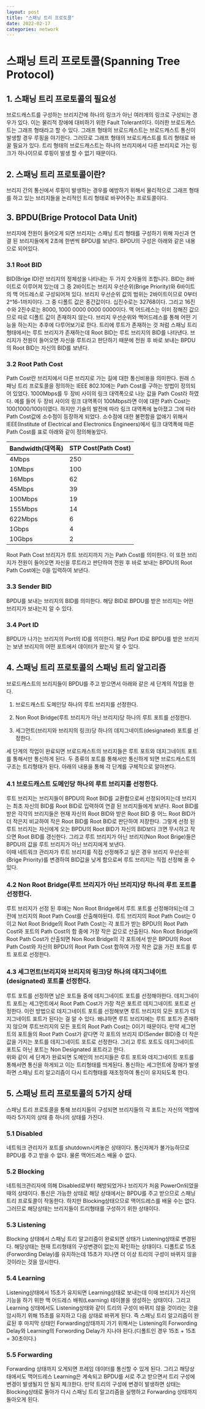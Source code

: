 ```yaml
---
layout: post
title: "스패닝 트리 프로토콜"
date: 2022-02-17
categories: network
---
```


# 스패닝 트리 프로토콜(Spanning Tree Protocol)

## 1. 스패닝 트리 프로토콜의 필요성

브로드캐스트를 구성하는 브리지간에 하나의 링크가 아닌 여러개의 링크로 구성되는 경우가 있다. 이는 물리적 장애에 대비하기 위한 Fault Tolerant이다. 이러한 브로드캐스트는 그래프 형태라고 할 수 있다. 그래프 형태의 브로드캐스트는 브로드캐스트 통신이 발생할 경우 루핑을 야기한다. 그러므로 그래프 형태의 브로드캐스트를 트리 형태로 바꿀 필요가 있다. 트리 형태의 브로드캐스트는 하나의 브리지에서 다른 브리지로 가는 링크가 하나이므로 루핑이 발생 할 수 없기 때문이다. 

## 2. 스패닝 트리 프로토콜이란?

브리지 간의 통신에서 루핑이 발생하는 경우를 예방하기 위해서 물리적으로 그래프 형태를 하고 있는 브리지들을 논리적인 트리 형태로 바꾸어주는 프로토콜이다.

## 3. BPDU(Brige Protocol Data Unit) 

브리지에 전원이 들어오게 되면 브리지는 스패닝 트리 형태를 구성하기 위해 자신과 연결 된 브리지들에게 2초에 한번씩 BPDU를 보낸다. BPDU의 구성은 아래와 같은 내용으로 되어있다.

### 3.1 Root BID

BID(Brige ID)란 브리지의 정체성을 나타내는 두 가지 숫자들의 조합니다. BID는 8바이트로 이루어져 있는데 그 중 2바이트는 브리지 우선순위(Brige Priority)와 6바이트의 맥 어드레스로 구성되어져 있다. 브리지 우선순위 값의 범위는 2바이트이므로 0부터 2^16-1까지이다. 그 중 디폴트 값은 중간값이다. 십진수로는 32768이다. 그리고 16진수와 2진수로는 8000, 1000 0000 0000 0000이다. 맥 어드레스는 이미 정해진 값으므로 따로 디폴트 값이 존재하지 않는다. 브리지 우선순위와 맥어드레스를 통해 어떤 기능을 하는지는 추후에 다루어보기로 한다. 트리에 루트가 존재하는 것 처럼 스패닝 트리 형태에서는 루트 브리지가 존재하는데 Root BID는 루트 브리지의 BID를 나타낸다. 브리지가 전원이 들어오면 자신을 루트라고 판단하기 때문에 전원 후 바로 보내는 BPDU의 Root BID는 자신의 BID를 보낸다. 

### 3.2 Root Path Cost

Path Cost란 브리지에서 다른 브리지로 가는 길에 대한 통신비용을 의미한다. 원래 스패닝 트리 프로토콜을 정의하는 IEEE 802.10에는 Path Cost를 구하는 방법이 정의되어 있었다. 1000Mbps를 두 장비 사이의 링크 대역폭으로 나눈 값을 Path Cost라 하였다. 예를 들어 두 장비 사이의 링크 대역폭이 100Mbps라면 이에 대한 Path Cost는 100(1000/100)이였다. 하지만 기술의 발전에 따라 링크 대역폭에 높아졌고 그에 따라 Path Cost값에 소수점이 등장하게 되었다. 소수점에 대한 불편함을 없애기 위해서 IEEE(Institute of Electrical and Electronics Engineers)에서 링크 대역폭에 따른 Path Cost를 표로 아래와 같이 정의해놓았다. 

|Bandwidth(대역폭)|STP Cost(Path Cost)
|---|---|
|4Mbps|250|
|10Mbps|100|
|16Mbps|62|
|45Mbps|39|
|100Mbps|19|
|155Mbps|14|
|622Mbps|6|
|1Gbps|4|
|10Gbps|2|

Root Path Cost 브리지가 루트 브리지까지 가는 Path Cost를 의미한다. 이 또한 브리지가 전원이 들어오면 자신을 루트라고 판단하여 전원 후 바로 보내는 BPDU의 Root Path Cost에는 0을 입력하여 보낸다.

### 3.3 Sender BID

BPDU를 보내는 브리지의 BID를 의미한다. 해당 BID로 BPDU를 받은 브리지는 어떤 브리지가 보내는지 알 수 있다. 

### 3.4 Port ID

BPDU가 나가는 브리지의 Port의 ID를 의미한다. 해당 Port ID로 BPDU를 받은 브리지는 보낸 브리지의 어떤 포트에서 데이터가 왔는지 알 수 있다.

## 4. 스패닝 트리 프로토콜의 스패닝 트리 알고리즘

브로드캐스트의 브리지들이 BPDU를 주고 받으면서 아래와 같은 세 단계의 작업을 한다.

1) 브로드캐스트 도메인당 하나의 루트 브리지를 선정한다.

2) Non Root Bridge(루트 브리지가 아닌 브리지)당 하나의 루트 포트를 선정한다.

3) 세그먼트(브리지와 브리지의 링크)당 하나의 데지그네이트(designated) 포트를 선정한다.

세 단계의 작업이 완료되면 브로드캐스트의 브리지들은 루트 포트와 데지그네이트 포트를 통해서만 통신하게 된다. 두 종류의 포트를 통해서만 통신하게 되면 브로드캐스트의 구조는 트리형태가 된다. 아래의 내용을 통해 각 단계를 구체적으로 알아본다.

### 4.1 브로드캐스트 도메인당 하나의 루트 브리지를 선정한다.

루트 브리지는 브리지들이 BPDU의 Root BID를 교환함으로써 선정되어지는데 브리지는 최초 자신의 BID를 Root BID로 입력하여 연결 된 브리지들에게 보낸다. Root BID를 받은 각각의 브리지들은 현재 자신의 Root BID와 받은 Root BID 중 어느 Root BID가 더 작은지 비교하여 작은 Root BID를 Root BID로 판단하여 저장한다. 그렇게 선정 된 루트 브리지는 자신에게 오는 BPDU의 Root BID가 자신의 BID보다 크면 무시하고 작으면 Root BID를 갱신한다. 그리고 루트 브리지가 아닌 브리지(Non Root Brige)들은 BPDU의 값을 루트 브리지가 아닌 브리지에게 보낸다.
<br>
이때 네트워크 관리자가 루트 브리지를 직접 선정해주고 싶은 경우 브리지 우선순위(Brige Priority)를 변경하여 BID값을 낮게 함으로써 루트 브리지는 직접 선정해 줄 수 있다.

### 4.2 Non Root Bridge(루트 브리지가 아닌 브리지)당 하나의 루트 포트를 선정한다.

루트 브리지가 선정 된 후에는 Non Root Bridge에서 루트 포트를 선정해야되는데 그 전에 브리지의 Root Path Cost를 산출해야된다. 루트 브리지의 Root Path Cost는 0이고 Not Root Bridge의 Root Path Cost는 각 포트가 받는 BPDU의 Root Path Cost와 포트의 Path Cost의 합 중에 가장 작은 값으로 산출된다. Non Root Bridge의 Root Path Cost가 산출되면 Non Root Bridge의 각 포트에서 받은 BPDU의 Root Path Cost와 자신의 BPDU의 Root Path Cost 합하여 가장 작은 값을 가진 포트를 루트 포트로 선정한다.

### 4.3 세그먼트(브리지와 브리지의 링크)당 하나의 데지그네이트(designated) 포트를 선정한다.

루트 포트를 선정하면 남은 포트들 중에 데지그네이트 포트를 선정해야한다. 데지그네이트 포트는 세그먼트에서 Root Path Cost가 가장 적은 포트르 데지그네이트 포트로 선정한다. 이런 방법으로 데지그네이트 포트를 선정해보면 루트 브리지의 모든 포트가 데지그네이트 포트가 된다는 걸 알 수 있다. 왜냐하면 루트 브리지에는 루트 포트가 존재하지 않으며 루트브리지의 모든 포트의 Root Path Cost는 0이기 때문이다. 만약 세그먼트의 포트들의 Root Path Cost가 같다면 각 포트의 브리지 ID(Sender BID)중 더 작은 값을 가지는 포트를 데지그네이트 포트로 선정한다. 그리고 루트 포트도 데지그네이트 포트도 아닌 포트는 Non Designated 포트라고 한다.
<br>
위와 같이 세 단계가 완료되면 도메인의 브리지들은 루트 포트와 데지그네이트 포트를 통해서면 통신을 하게되고 이는 트리형태를 띄게된다. 통신하는 세그먼트에 장애가 발생하면 스패닝 트리 알고리즘이 다시 트리형태를 재조정하여 통신이 유지되도록 한다.

## 5. 스패닝 트리 프로토콜의 5가지 상태

스패닝 트리 프로토콜을 통해 브리지들이 구성되면 브리지들의 각 포트는 자신의 역할에 따라 5가지의 상태 중 하나의 상태를 가진다.

### 5.1 Disabled

네트워크 관리자가 포트를 shutdown시켜놓은 상태이다. 통신자체가 불가능하므로 BPDU를 주고 받을 수 없다. 물론 맥어드레스 배울 수 없다.

### 5.2 Blocking

네트워크관리자에 의해 Disabled로부터 해방되었거나 브리지가 처음 PowerOn되었을 때의 상태이다. 통신은 가능한 상태로 해당 상태에서는 BPDU를 주고 받으므로 스패닝 트리 프로토콜이 작동한다. 하지만 Blocking상태으므로 맥어드레스를 배울 수는 없다. 그러므로 해당상태는 브리지들이 트리형태를 구성하기 위한 상태이다.

### 5.3 Listening

Blocking 상태에서 스패닝 트리 알고리즘이 완료되면 상태가 Listening상태로 변경된다. 해당상태는 현재 트리형태의 구성변경이 없는지 확인하는 상태이다. 디폴트로 15초(Forwording Delay)를 유지하는데 15초가 지나면 더 이상 트리의 구성이 바뀌지 않을 것이라는 것을 암시한다.

### 5.4 Learning

Listening상태에서 15초가 유지되면 Learning상태로 보내는데 이때 브리지가 자신의 기능을 하기 위한 맥 어드레스 배워(Learning) 테이블을 생성하는 상태이다. 그리고 Learning 상태에서도 Listening상태와 같이 트리의 구성이 바뀌지 않을 것이라는 것을 암시하기 위해 15초를 유지하고 다음 상태로 바뀌게 된다. 즉 스패닝 트리 알고리즘이 완료된 후 마지막 상태인 Forwarding상태까지 가기 위해서는 Listening의 Forwording Delay와 Learning의 Forwording Delay가 지나야 된다.(디폴트인 경우 15초 + 15초 = 30초이다.)

### 5.5 Forwarding

Forwarding 상태까지 오게되면 프레임 데이터를 통신할 수 있게 된다. 그리고 해당상태에서도 맥어드레스 Learning은 계속되고 BPDU를 서로 주고 받으면서 트리 구성에 변경이 발생될지 안 될지 체크한다. 만약 트리의 구성에 변경이 발생하면 상태는 Blocking상태로 돌아가 다시 스패닝 트리 알고리즘을 실행하고 Forwarding 상태까지 돌아오게 된다.













